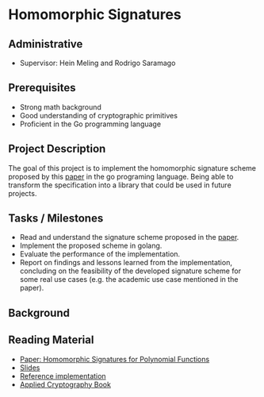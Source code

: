 # Homomorphic Signatures

## Administrative

- Supervisor: Hein Meling and Rodrigo Saramago

## Prerequisites

- Strong math background
- Good understanding of cryptographic primitives
- Proficient in the Go programming language

## Project Description

The goal of this project is to implement the homomorphic signature scheme proposed by this [paper](#reading-material) 
in the go programing language. Being able to transform the specification into a library that could be used
in future projects.

## Tasks / Milestones

- Read and understand the signature scheme proposed in the [paper](#reading-material).
- Implement the proposed scheme in golang.
- Evaluate the performance of the implementation.
- Report on findings and lessons learned from the implementation, concluding on the feasibility of the developed signature
scheme for some real use cases (e.g. the academic use case mentioned in the paper).
 
## Background


## Reading Material

- [Paper: Homomorphic Signatures for Polynomial Functions](https://theory.stanford.edu/~dfreeman/papers/homsigs.pdf)
- [Slides](https://theory.stanford.edu/~dfreeman/talks/homsigs-IBM.pdf)
- [Reference implementation](https://github.com/jasonyjong/Homomorphic-Signatures-for-Polynomial-Functions)
- [Applied Cryptography Book](https://toc.cryptobook.us/)
